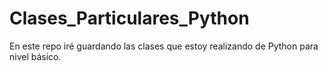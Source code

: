 # Clases_Particulares_Python
En este repo iré guardando las clases que estoy realizando de Python para nivel básico.
